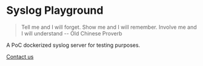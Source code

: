 # Syslog Playground
> Tell me and I will forget.
Show me and I will remember.
Involve me and I will understand -- Old Chinese Proverb

A PoC dockerized syslog server for testing purposes.

[Contact us](mailto:monitoreo@mercadolibre.com "Mail monitoreo ")